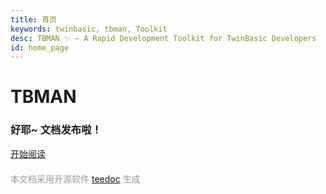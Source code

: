 ```yaml
---
title: 首页
keywords: twinbasic, tbman, Toolkit
desc: TBMAN ✨ – A Rapid Development Toolkit for TwinBasic Developers
id: home_page
---
```





<div>
    <h1><span>TBMAN </span></h1>
    <h3>好耶~ 文档发布啦！</h3>
</div>
<div id="big_btn_wrapper">
    <a class="btn" href="/tbman/">开始阅读</a>
</div>

<div style="margin-top: 20px; color: #999">
    本文档采用开源软件
    <a target="_blank" href="https://teedoc.github.io/">teedoc</a>
    生成
</div>